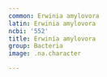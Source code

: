 ```yaml
---
common: Erwinia amylovora
latin: Erwinia amylovora
ncbi: '552'
title: Erwinia amylovora
group: Bacteria
image: .na.character

---
```

